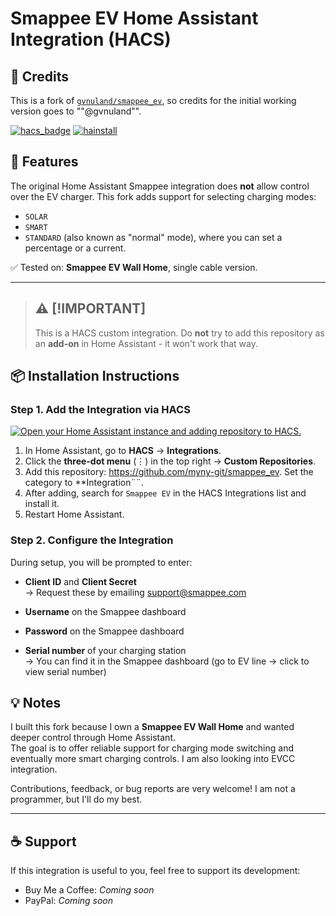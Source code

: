 # Smappee EV Home Assistant Integration (HACS)

## 🧠 Credits
This is a fork of [`gvnuland/smappee_ev`](https://github.com/gvnuland/smappee_ev), so credits for the initial working version goes to ""@gvnuland"".

[![hacs_badge](https://img.shields.io/badge/HACS-Default-blue.svg?style=flat-square)](https://hacs.xyz)
[![hainstall](https://img.shields.io/badge/dynamic/json?style=for-the-badge&logo=home-assistant&logoColor=ccc&label=usage&suffix=%20installs&cacheSeconds=15600&url=https://analytics.home-assistant.io/custom_integrations.json&query=$.smappee_ev.total)](https://my.home-assistant.io/redirect/config_flow_start/?domain=smappee_ev)
<!--
> [!NOTE]  
[![GitHub](https://img.shields.io/badge/Source-GitHub-black?logo=github&style=flat-square)](https://github.com/sponsors/myny-git) // to be set!
[![BuyMeACoffee](https://img.shields.io/badge/Buy%20me%20a%20coffee-donate-yellow?logo=buymeacoffee&style=flat-square)](https://www.buymeacoffee.com/YOURUSERNAME)  // to be set
[![PayPal](https://img.shields.io/badge/Donate-PayPal-blue?logo=paypal&style=flat-square)](https://www.paypal.me/YOURUSERNAME) 
-->

## 🔧 Features
The original Home Assistant Smappee integration does **not** allow control over the EV charger. This fork adds support for selecting charging modes:

- `SOLAR`
- `SMART`
- `STANDARD` (also known as "normal" mode), where you can set a percentage or a current.

✅ Tested on: **Smappee EV Wall Home**, single cable version.

---

> ## ⚠️ [!IMPORTANT]
> This is a HACS custom integration.
> Do **not** try to add this repository as an **add-on** in Home Assistant - it won't work that way.

## 📦 Installation Instructions
### Step 1. Add the Integration via HACS

[![Open your Home Assistant instance and adding repository to HACS.](https://my.home-assistant.io/badges/hacs_repository.svg)](https://my.home-assistant.io/redirect/hacs_repository/?owner=myny-git&repository=smappee_ev&category=integration)

1. In Home Assistant, go to **HACS** → **Integrations**.
2. Click the **three-dot menu** (⋮) in the top right → **Custom Repositories**.
3. Add this repository: https://github.com/myny-git/smappee_ev. Set the category to **Integration¨¨.
4. After adding, search for `Smappee EV` in the HACS Integrations list and install it.
5. Restart Home Assistant.

### Step 2. Configure the Integration

During setup, you will be prompted to enter:

- **Client ID** and **Client Secret**  
→ Request these by emailing [support@smappee.com](mailto:support@smappee.com)

- **Username** on the Smappee dashboard
- **Password** on the Smappee dashboard
- **Serial number** of your charging station  
→ You can find it in the Smappee dashboard (go to EV line → click to view serial number)

## 💡 Notes

I built this fork because I own a **Smappee EV Wall Home** and wanted deeper control through Home Assistant.  
The goal is to offer reliable support for charging mode switching and eventually more smart charging controls.
I am also looking into EVCC integration.

Contributions, feedback, or bug reports are very welcome! I am not a programmer, but I'll do my best.

---

## ☕ Support

If this integration is useful to you, feel free to support its development:

- Buy Me a Coffee: _Coming soon_
- PayPal: _Coming soon_
